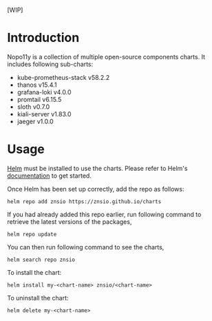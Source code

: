 [WIP]

# Introduction

Nopo11y is a collection of multiple open-source components charts. It includes following sub-charts:

- kube-prometheus-stack v58.2.2
- thanos v15.4.1
- grafana-loki v4.0.0
- promtail v6.15.5
- sloth v0.7.0
- kiali-server v1.83.0
- jaeger v1.0.0

# Usage

[Helm](https://helm.sh) must be installed to use the charts. Please refer to
Helm's [documentation](https://helm.sh/docs) to get started.

Once Helm has been set up correctly, add the repo as follows:

    helm repo add znsio https://znsio.github.io/charts

If you had already added this repo earlier, run following command to retrieve the latest versions of the packages,

    helm repo update

You can then run following command to see the charts,

    helm search repo znsio

To install the <chart-name> chart:

    helm install my-<chart-name> znsio/<chart-name>

To uninstall the chart:

    helm delete my-<chart-name>
